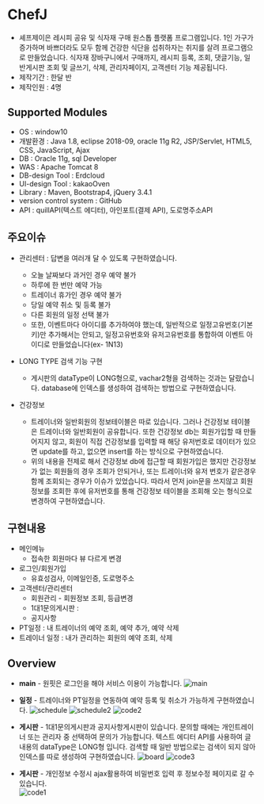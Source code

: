 # ChefJ
* 셰프제이은 레시피 공유 및 식자재 구매 원스톱 플랫폼 프로그램입니다. 1인 가구가 증가하며 바쁘더라도 모두 함께 건강한 식단을 섭취하자는 취지를 살려 프로그램으로 만들었습니다. 식자재 장바구니에서 구매까지, 레시피 등록, 조회, 댓글기능, 일반게시판 조회 및 글쓰기, 삭제, 관리자페이지, 고객센터 기능  제공됩니다.
* 제작기간 : 한달 반
* 제작인원 : 4명

## Supported Modules
* OS : window10
* 개발환경 : Java 1.8, eclipse 2018-09, oracle 11g R2, JSP/Servlet, HTML5, CSS, JavaScript, Ajax
* DB : Oracle 11g, sql Developer
* WAS : Apache Tomcat 8
* DB-design Tool : Erdcloud
* UI-design Tool : kakaoOven
* Library : Maven, Bootstrap4, jQuery 3.4.1
* version control system : GitHub
* API : quillAPI(텍스트 에디터), 아인포트(결제 API), 도로명주소API

## 주요이슈
* 관리센터 : 답변을 여러개 달 수 있도록 구현하였습니다.
  - 오늘 날짜보다 과거인 경우 예약 불가
  - 하루에 한 번만 예약 가능
  - 트레이너 휴가인 경우 예약 불가
  - 당일 예약 취소 및 등록 불가
  - 다른 회원의 일정 선택 불가
  - 또한, 이벤트마다 아이디를 추가하여야 했는데, 일반적으로 일정고유번호(기본키)만 추가해서는 안되고, 일정고유번호와 유저고유번호를 통합하여 이벤트 아이디로 만들었습니다(ex- 1N13)
* LONG TYPE 검색 기능 구현
  - 게시판의 dataType이 LONG형으로, vachar2형을 검색하는 것과는 달랐습니다. database에 인덱스를 생성하여 검색하는 방법으로 구현하였습니다.

* 건강정보
  - 트레이너와 일반회원의 정보테이블은 따로 있습니다. 그러나 건강정보 테이블은 트레이너와 일반회원이 공유합니다. 또한 건강정보 db는 회원가입할 때 만들어지지 않고, 회원이 직접 건강정보를 입력할 때 해당 유저번호로 데이터가 있으면 update를 하고, 없으면 insert를 하는 방식으로 구현하였습니다.
  - 위의 내용을 전제로 해서 건강정보 db에 접근할 때 회원가입은 했지만 건강정보가 없는 회원들의 경우 조회가 안되거나, 또는 트레이너와 유저 번호가 같은경우 함께 조회되는 경우가 이슈가 있었습니다. 따라서 먼저 join문을 쓰지않고 회원정보를 조회한 후에 유저번호를 통해 건강정보 테이블을 조회해 오는 형식으로 변경하여 구현하였습니다.
  
## 구현내용
* 메인메뉴
  - 접속한 회원마다 뷰 다르게 변경
* 로그인/회원가입
  - 유효성검사, 이메일인증, 도로명주소
* 고객센터/관리센터
  - 회원관리 - 회원정보 조회, 등급변경
  - 1대1문의게시판 :
  - 공지사항
* PT일정 : 내 트레이너의 예약 조회, 예약 추가, 예약 삭제
* 트레이너 일정 : 내가 관리하는 회원의 예약 조회, 삭제
  
## Overview
* **main** - 원핏은 로그인을 해야 서비스 이용이 가능합니다.
  ![main](doc/images/메인.png)
  
* **일정** - 트레이너와 PT일정을 연동하여 예약 등록 및 취소가 가능하게 구현하였습니다.
  ![schedule](doc/images/트레이너일정view.png)
  ![schedule2](doc/images/일정view.png)
  ![code2](doc/images/일정조회view2.png)
  
* **게시판** - 1대1문의게시판과 공지사항게시판이 있습니다. 문의할 때에는 개인트레이너 또는 관리자 중 선택하여 문의가 가능합니다. 텍스트 에디터 API를 사용하여 글 내용의 dataType은 LONG형 입니다. 검색할 때 일반 방법으로는 검색이 되지 않아 인덱스를 따로 생성하여 구현하였습니다.
  ![board](doc/images/게시판view.png)
  ![code3](doc/images/공지사항검색view.png)  
  
* **게시판** - 개인정보 수정시 ajax활용하여 비밀번호 입력 후 정보수정 페이지로 갈 수 있습니다.  
  ![code1](doc/images/비밀번호재확인viewpng.png)




